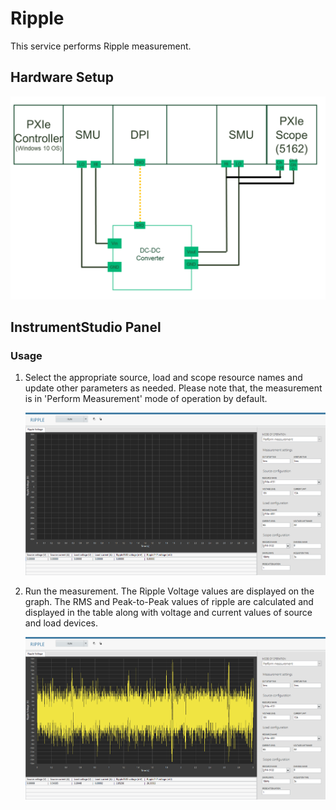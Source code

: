 # Ripple
This service performs Ripple measurement.

## Hardware Setup

![alt text](meas-images/ripple-hardware-setup.png)

## InstrumentStudio Panel

### Usage

1. Select the appropriate source, load and scope resource names and update other parameters as needed. Please note that, the measurement is in 'Perform Measurement' mode of operation by default.

   ![alt text](meas-images/ripple-config.png)

2. Run the measurement. The Ripple Voltage values are displayed on the graph. The RMS and Peak-to-Peak values of ripple are calculated and displayed in the table along with voltage and current values of source and load devices.
   
   ![alt text](meas-images/ripple-meas-results.png)

